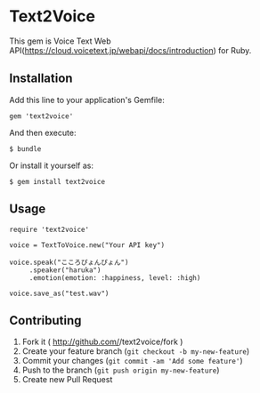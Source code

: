 # Text2Voice

This gem is Voice Text Web API(https://cloud.voicetext.jp/webapi/docs/introduction) for Ruby.

## Installation

Add this line to your application's Gemfile:

    gem 'text2voice'

And then execute:

    $ bundle

Or install it yourself as:

    $ gem install text2voice

## Usage

    require 'text2voice'

    voice = TextToVoice.new("Your API key")

    voice.speak("こころぴょんぴょん")
         .speaker("haruka")
         .emotion(emotion: :happiness, level: :high)

    voice.save_as("test.wav")

## Contributing

1. Fork it ( http://github.com/<my-github-username>/text2voice/fork )
2. Create your feature branch (`git checkout -b my-new-feature`)
3. Commit your changes (`git commit -am 'Add some feature'`)
4. Push to the branch (`git push origin my-new-feature`)
5. Create new Pull Request
